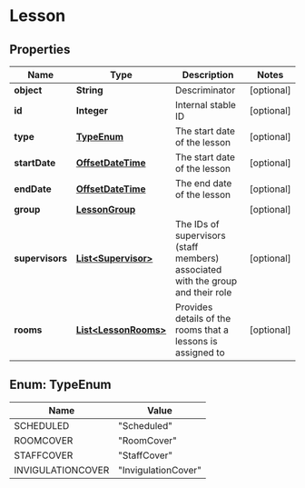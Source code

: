 
# Lesson

## Properties
Name | Type | Description | Notes
------------ | ------------- | ------------- | -------------
**object** | **String** | Descriminator |  [optional]
**id** | **Integer** | Internal stable ID |  [optional]
**type** | [**TypeEnum**](#TypeEnum) | The start date of the lesson |  [optional]
**startDate** | [**OffsetDateTime**](OffsetDateTime.md) | The start date of the lesson |  [optional]
**endDate** | [**OffsetDateTime**](OffsetDateTime.md) | The end date of the lesson |  [optional]
**group** | [**LessonGroup**](LessonGroup.md) |  |  [optional]
**supervisors** | [**List&lt;Supervisor&gt;**](Supervisor.md) | The IDs of supervisors (staff members) associated with the group and their role |  [optional]
**rooms** | [**List&lt;LessonRooms&gt;**](LessonRooms.md) | Provides details of the rooms that a lessons is assigned to |  [optional]


<a name="TypeEnum"></a>
## Enum: TypeEnum
Name | Value
---- | -----
SCHEDULED | &quot;Scheduled&quot;
ROOMCOVER | &quot;RoomCover&quot;
STAFFCOVER | &quot;StaffCover&quot;
INVIGULATIONCOVER | &quot;InvigulationCover&quot;



